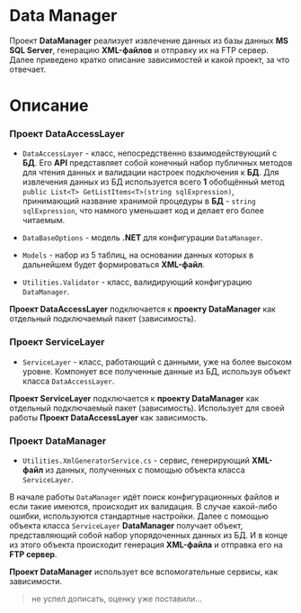﻿# Data Manager
Проект **DataManager** реализует извлечение данных из базы данных **MS SQL Server**, генерацию **XML-файлов** и отправку их на FTP сервер. Далее приведено кратко описание зависимостей и какой проект, за что отвечает.

# Описание

### Проект DataAccessLayer
* `DataAccessLayer` - класс, непосредственно взаимодействующий с **БД**. Его **API** представляет собой конечный набор публичных методов для чтения данных и валидации настроек подключения к **БД**. Для извлечения данных из БД используется всего **1** обобщённый метод `public List<T> GetListItems<T>(string sqlExpression)`, принимающий название хранимой процедуры в **БД** - `string sqlExpression`, что намного уменьшает код и делает его более читаемым.

* `DataBaseOptions` - модель **.NET** для конфигурации `DataManager`.

* `Models` -  набор из 5 таблиц, на основании данных которых в дальнейшем будет формироваться **XML-файл**.

* `Utilities.Validator` - класс, валидирующий конфигурацию `DataManager`.

**Проект DataAccessLayer** подключается к **проекту DataManager** как отдельный подключаемый пакет (зависимость).

### Проект ServiceLayer
* `ServiceLayer` - класс, работающий с данными, уже на более высоком уровне. Компонует все полученные данные из БД, используя объект класса `DataAccessLayer`.

**Проект ServiceLayer** подключается к **проекту DataManager** как отдельный подключаемый пакет (зависимость). Использует для своей работы **Проект DataAccessLayer** как зависимость.

### Проект DataManager

* `Utilities.XmlGeneratorService.cs` - сервис, генерирующий **XML-файл** из данных, полученных с помощью объекта класса `ServiceLayer`.

В начале работы `DataManager` идёт поиск конфигурационных файлов и если такие имеются, происходит их валидация. В случае какой-либо ошибки, используются стандартные настройки. Далее с помощью объекта класса `ServiceLayer` **DataManager** получает объект, представляющий собой набор упорядоченных данных из БД. И в конце из этого объекта происходит генерация **XML-файла** и отправка его на **FTP сервер**.

**Проект DataManager** использует все вспомогательные сервисы, как зависимости.

> не успел дописать, оценку уже поставили...
